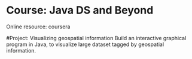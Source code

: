 

# Course: Java DS and Beyond 
  Online resource: coursera
  
#Project: Visualizing geospatial information 
  Build an interactive graphical program in Java, to visualize large dataset tagged by geospatial information. 


